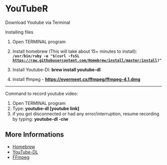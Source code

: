 # YouTubeR
Download Youtube via Terminal  

Installing files
1. Open TERMINAL program 
2. Install homebrew (This will take about 15+ minutes to install): <code><strong> /usr/bin/ruby -e "$(curl -fsSL https://raw.githubusercontent.com/Homebrew/install/master/install)" </strong></code>

3. Install Youtube-Dl: <strong> brew install youtube-dl </strong>

4. Install ffmpeg - <strong> https://evermeet.cx/ffmpeg/ffmpeg-4.1.dmg </strong>

----------------------------------------------------------------------------------------------------------
Command to record youtube video:
1. Open TERMINAL program
2. Type: <strong> youtube-dl [youtube link] </strong>
3. if you got disconnected or had any error/interruption, resume recording by typing: <strong> youtube-dl -ciw <youtube link> </strong>

## More Informations  
- [Homebrew](https://brew.sh/)
- [YouTube-DL](https://rg3.github.io/youtube-dl/)  
- [FFmpeg](https://www.ffmpeg.org/)

